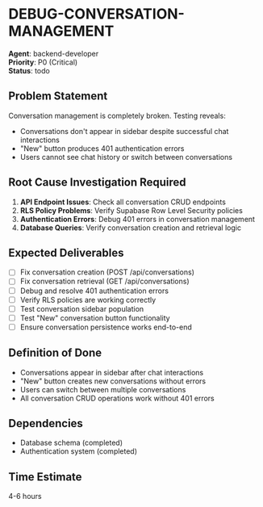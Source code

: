# DEBUG-CONVERSATION-MANAGEMENT

**Agent**: backend-developer  
**Priority**: P0 (Critical)  
**Status**: todo

## Problem Statement
Conversation management is completely broken. Testing reveals:
- Conversations don't appear in sidebar despite successful chat interactions
- "New" button produces 401 authentication errors
- Users cannot see chat history or switch between conversations

## Root Cause Investigation Required
1. **API Endpoint Issues**: Check all conversation CRUD endpoints
2. **RLS Policy Problems**: Verify Supabase Row Level Security policies
3. **Authentication Errors**: Debug 401 errors in conversation management
4. **Database Queries**: Verify conversation creation and retrieval logic

## Expected Deliverables
- [ ] Fix conversation creation (POST /api/conversations)
- [ ] Fix conversation retrieval (GET /api/conversations) 
- [ ] Debug and resolve 401 authentication errors
- [ ] Verify RLS policies are working correctly
- [ ] Test conversation sidebar population
- [ ] Test "New" conversation button functionality
- [ ] Ensure conversation persistence works end-to-end

## Definition of Done
- Conversations appear in sidebar after chat interactions
- "New" button creates new conversations without errors
- Users can switch between multiple conversations
- All conversation CRUD operations work without 401 errors

## Dependencies
- Database schema (completed)
- Authentication system (completed)

## Time Estimate
4-6 hours